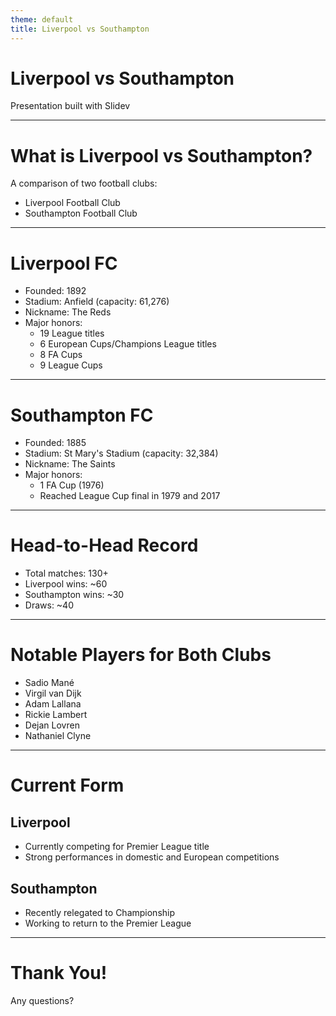 ```yaml
---
theme: default
title: Liverpool vs Southampton
---
```


# Liverpool vs Southampton

Presentation built with Slidev

---

# What is Liverpool vs Southampton?

A comparison of two football clubs:

- Liverpool Football Club
- Southampton Football Club

---

# Liverpool FC

- Founded: 1892
- Stadium: Anfield (capacity: 61,276)
- Nickname: The Reds
- Major honors:
  - 19 League titles
  - 6 European Cups/Champions League titles
  - 8 FA Cups
  - 9 League Cups

---

# Southampton FC

- Founded: 1885
- Stadium: St Mary's Stadium (capacity: 32,384)
- Nickname: The Saints
- Major honors:
  - 1 FA Cup (1976)
  - Reached League Cup final in 1979 and 2017

---

# Head-to-Head Record

- Total matches: 130+
- Liverpool wins: ~60
- Southampton wins: ~30
- Draws: ~40

---

# Notable Players for Both Clubs

- Sadio Mané
- Virgil van Dijk
- Adam Lallana
- Rickie Lambert
- Dejan Lovren
- Nathaniel Clyne

---

# Current Form

## Liverpool
- Currently competing for Premier League title
- Strong performances in domestic and European competitions

## Southampton
- Recently relegated to Championship
- Working to return to the Premier League

---

# Thank You!

Any questions?
